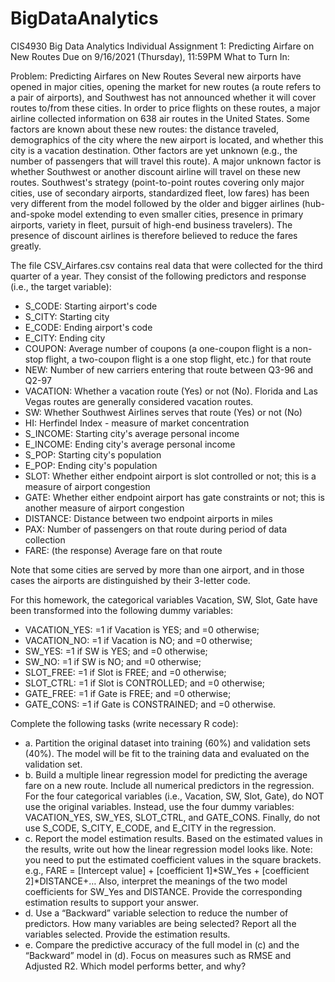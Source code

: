 # BigDataAnalytics

CIS4930 Big Data Analytics
Individual Assignment 1: Predicting Airfare on New Routes
Due on 9/16/2021 (Thursday), 11:59PM
What to Turn In: 


Problem: Predicting Airfares on New Routes
Several new airports have opened in major cities, opening the market for new routes (a route refers to a pair of airports), and Southwest has not announced whether it will cover routes to/from these cities. In order to price flights on these routes, a major airline collected information on 638 air routes in the United States. Some factors are known about these new routes: the distance traveled, demographics of the city where the new airport is located, and whether this city is a vacation destination. Other factors are yet unknown (e.g., the number of passengers that will travel this route). A major unknown factor is whether Southwest or another discount airline will travel on these new routes. Southwest's strategy (point-to-point routes covering only major cities, use of secondary airports, standardized fleet, low fares) has been very different from the model followed by the older and bigger airlines (hub-and-spoke model extending to even smaller cities, presence in primary airports, variety in fleet, pursuit of high-end business travelers). The presence of discount airlines is therefore believed to reduce the fares greatly.







The file CSV_Airfares.csv contains real data that were collected for the third quarter of a year. They consist of the following predictors and response (i.e., the target variable):

- S_CODE: Starting airport's code
- S_CITY: Starting city
- E_CODE: Ending airport's code
- E_CITY: Ending city
- COUPON: Average number of coupons (a one-coupon flight is a non-stop flight, a two-coupon flight is a one stop flight, etc.) for that route
- NEW: Number of new carriers entering that route between Q3-96 and Q2-97
- VACATION: Whether a vacation route (Yes) or not (No). Florida and Las Vegas routes are generally considered vacation routes.
- SW: Whether Southwest Airlines serves that route (Yes) or not (No)
- HI: Herfindel Index - measure of market concentration
- S_INCOME: Starting city's average personal income
- E_INCOME: Ending city's average personal income
- S_POP: Starting city's population
- E_POP: Ending city's population
- SLOT: Whether either endpoint airport is slot controlled or not; this is a measure of airport congestion
- GATE: Whether either endpoint airport has gate constraints or not; this is another measure of airport congestion
- DISTANCE: Distance between two endpoint airports in miles
- PAX: Number of passengers on that route during period of data collection
- FARE: (the response) Average fare on that route

Note that some cities are served by more than one airport, and in those cases the airports are
distinguished by their 3-letter code. 

For this homework, the categorical variables Vacation, SW, Slot, Gate have been transformed into the following dummy variables: 
-	VACATION_YES: =1 if Vacation is YES; and =0 otherwise; 
-	VACATION_NO: =1 if Vacation is NO; and =0 otherwise;
-	SW_YES: =1 if SW is YES; and =0 otherwise;
-	SW_NO: =1 if SW is NO; and =0 otherwise;
-	SLOT_FREE: =1 if Slot is FREE; and =0 otherwise;
-	SLOT_CTRL: =1 if Slot is CONTROLLED; and =0 otherwise;
-	GATE_FREE: =1 if Gate is FREE; and =0 otherwise;
-	GATE_CONS: =1 if Gate is CONSTRAINED; and =0 otherwise.




Complete the following tasks (write necessary R code): 
- a.	Partition the original dataset into training (60%) and validation sets (40%). The model will be fit to the training data and evaluated on the validation set.
- b.	Build a multiple linear regression model for predicting the average fare on a new route. Include all numerical predictors in the regression. For the four categorical variables (i.e., Vacation, SW, Slot, Gate), do NOT use the original variables. Instead, use the four dummy variables: VACATION_YES, SW_YES, SLOT_CTRL, and GATE_CONS. Finally, do not use S_CODE, S_CITY, E_CODE, and E_CITY in the regression.  
- c.	Report the model estimation results. Based on the estimated values in the results, write out how the linear regression model looks like. Note: you need to put the estimated coefficient values in the square brackets. 
e.g., FARE = [Intercept value] + [coefficient 1]*SW_Yes + [coefficient 2]*DISTANCE+…
Also, interpret the meanings of the two model coefficients for SW_Yes and DISTANCE. 
Provide the corresponding estimation results to support your answer. 
- d.	Use a “Backward” variable selection to reduce the number of predictors. How many variables are being selected? Report all the variables selected. Provide the estimation results.  
- e.	Compare the predictive accuracy of the full model in (c) and the “Backward” model in (d). Focus on measures such as RMSE and Adjusted R2. Which model performs better, and why?
